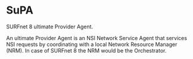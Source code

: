 # SuPA

SURFnet 8 ultimate Provider Agent.

An ultimate Provider Agent is an NSI Network Service Agent that services NSI requests by coordinating with a local Network Resource Manager (NRM). In case of SURFnet 8 the NRM would be the Orchestrator.